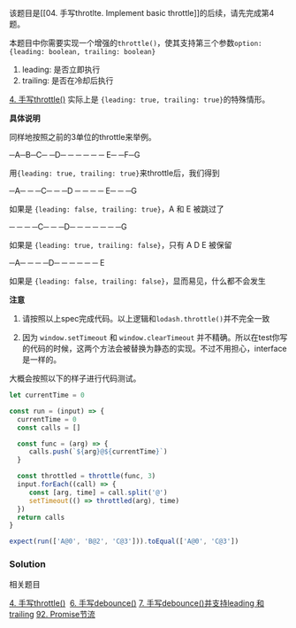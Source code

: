 该题目是[[04. 手写throtlte. Implement basic throttle]]的后续，请先完成第4题。

本题目中你需要实现一个增强的`throttle()`，使其支持第三个参数`option: {leading: boolean, trailing: boolean}`

1.  leading: 是否立即执行
2.  trailing: 是否在冷却后执行

[4. 手写throttle()](https://bigfrontend.dev/zh/problem/implement-basic-throttle() "null") 实际上是 `{leading: true, trailing: true}`的特殊情形。

**具体说明**

同样地按照之前的3单位的throttle来举例。

─A─B─C─ ─D─ ─ ─ ─ ─ ─ E─ ─F─G

用`{leading: true, trailing: true}`来throttle后，我们得到

─A─ ─ ─C─ ─ ─D ─ ─ ─ ─ E─ ─ ─G

如果是 `{leading: false, trailing: true}`，A 和 E 被跳过了

─ ─ ─ ─C─ ─ ─D─ ─ ─ ─ ─ ─ ─G

如果是 `{leading: true, trailing: false}`，只有 A D E 被保留

─A─ ─ ─ ─D─ ─ ─ ─ ─ ─ E

如果是 `{leading: false, trailing: false}`，显而易见，什么都不会发生

**注意**

1.  请按照以上spec完成代码。以上逻辑和`lodash.throttle()`并不完全一致
    
2.  因为 `window.setTimeout` 和 `window.clearTimeout` 并不精确。所以在test你写的代码的时候，这两个方法会被替换为静态的实现。不过不用担心，interface是一样的。
    

大概会按照以下的样子进行代码测试。

```js
let currentTime = 0

const run = (input) => {
  currentTime = 0
  const calls = []

  const func = (arg) => {
     calls.push(`${arg}@${currentTime}`)
  }

  const throttled = throttle(func, 3)
  input.forEach((call) => {
     const [arg, time] = call.split('@')
     setTimeout(() => throttled(arg), time)
  })
  return calls
}

expect(run(['A@0', 'B@2', 'C@3'])).toEqual(['A@0', 'C@3'])
```


### Solution

相关题目

[4. 手写throttle()](https://bigfrontend.dev/problem/implement-basic-throttle) 
[6. 手写debounce()](https://bigfrontend.dev/problem/implement-basic-debounce)
[7. 手写debounce()并支持leading 和 trailing](https://bigfrontend.dev/problem/implement-debounce-with-leading-and-trailing-option)
[92. Promise节流](https://bigfrontend.dev/problem/throttle-Promises)

